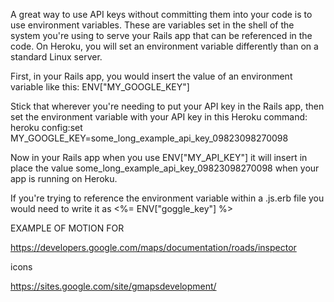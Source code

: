 A great way to use API keys without committing them into your code is to use environment variables. These are variables set in the shell of the system you're using to serve your Rails app that can be referenced in the code. On Heroku, you will set an environment variable differently than on a standard Linux server.

First, in your Rails app, you would insert the value of an environment variable like this: ENV["MY_GOOGLE_KEY"]

Stick that wherever you're needing to put your API key in the Rails app, then set the environment variable with your API key in this Heroku command: heroku config:set MY_GOOGLE_KEY=some_long_example_api_key_09823098270098

Now in your Rails app when you use ENV["MY_API_KEY"] it will insert in place the value some_long_example_api_key_09823098270098 when your app is running on Heroku.

If you're trying to reference the environment variable within a .js.erb file you would need to write it as <%= ENV["goggle_key"] %>



EXAMPLE OF MOTION FOR

https://developers.google.com/maps/documentation/roads/inspector

icons

https://sites.google.com/site/gmapsdevelopment/
